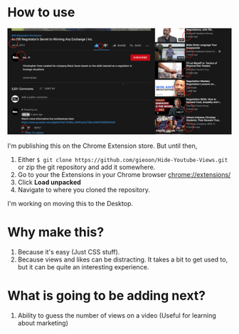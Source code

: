 
# How to use

![Example image](https://github.com/gieoon/Hide-Youtube-Views/blob/master/example.png)

I'm publishing this on the Chrome Extension store. But until then,
1. Either `$ git clone https://github.com/gieoon/Hide-Youtube-Views.git` or zip the git repository and add it somewhere.
2. Go to your the Extensions in your Chrome browser [chrome://extensions/](chrome://extensions/)
3. Click __Load unpacked__
4. Navigate to where you cloned the repository.

I'm working on moving this to the Desktop.

# Why make this?
 
1. Because it's easy (Just CSS stuff).
2. Because views and likes can be distracting. It takes a bit to get used to, but it can be quite an interesting experience.

# What is going to be adding next?

1. Ability to guess the number of views on a video (Useful for learning about marketing)